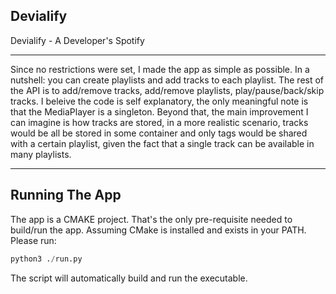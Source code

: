 ## Devialify
Devialify - A Developer's Spotify 

<hr>

Since no restrictions were set, I made the app as simple as possible. In a nutshell: you can create playlists and add tracks to each playlist.
The rest of the API is to add/remove tracks, add/remove playlists, play/pause/back/skip tracks.
I beleive the code is self explanatory, the only meaningful note is that the MediaPlayer is a singleton. Beyond that, the main improvement I can imagine is how tracks are stored, in a more realistic scenario, tracks would be all be stored in some container and only tags would be shared with a certain playlist, given the fact that a single track can be available in many playlists.

<hr>

## Running The App

The app is a CMAKE project. That's the only pre-requisite needed to build/run the app. Assuming CMake is installed and exists in your PATH. Please run: 

```python
python3 ./run.py
```

The script will automatically build and run the executable.
